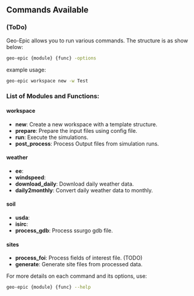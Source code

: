 

## Commands Available
### (ToDo)

Geo-Epic allows you to run various commands. The structure is as show below:

```bash
geo-epic {module} {func} -options
```
example usage:
```bash
geo-epic workspace new -w Test
```
### List of Modules and Functions:

#### **workspace**
  - **new**: Create a new workspace with a template structure.
  - **prepare**: Prepare the input files using config file.
  - **run**: Execute the simulations.
  - **post_process**: Process Output files from simulation runs.
#### **weather**
  - **ee**: 
  - **windspeed**: 
  - **download_daily**: Download daily weather data. 
  - **daily2monthly**: Convert daily weather data to monthly.
#### **soil**
  - **usda**:
  - **isirc**:
  - **process_gdb**: Process ssurgo gdb file.
#### **sites**
  - **process_foi**: Process fields of interest file.  (TODO)
  - **generate**: Generate site files from processed data.

For more details on each command and its options, use:
```bash
geo-epic {module} {func} --help
```

